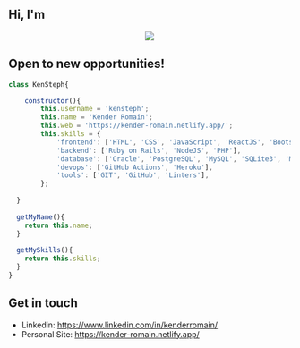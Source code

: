 ## Hi, I'm
<p align="center"><img src="https://user-images.githubusercontent.com/39686386/221956723-8129d8b9-855d-46aa-b8d6-cd6d5fdc9026.png"</p>
 
## Open to new opportunities!
 
 
```javaScript
class KenSteph{

    constructor(){
        this.username = 'kensteph';
        this.name = 'Kender Romain';
        this.web = 'https://kender-romain.netlify.app/';
        this.skills = {
            'frontend': ['HTML', 'CSS', 'JavaScript', 'ReactJS', 'Bootstrap', 'TailWind'],
            'backend': ['Ruby on Rails', 'NodeJS', 'PHP'],
            'database': ['Oracle', 'PostgreSQL', 'MySQL', 'SQLite3', 'MongoDB'],
            'devops': ['GitHub Actions', 'Heroku'],
            'tools': ['GIT', 'GitHub', 'Linters'],
        };
        
  }
  
  getMyName(){
    return this.name;
  }
  
  getMySkills(){
    return this.skills;
  }
}
```
## Get in touch

- Linkedin: https://www.linkedin.com/in/kenderromain/
- Personal Site: https://kender-romain.netlify.app/
